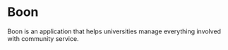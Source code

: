 # Boon
Boon is an application that helps universities manage everything involved with community service.

